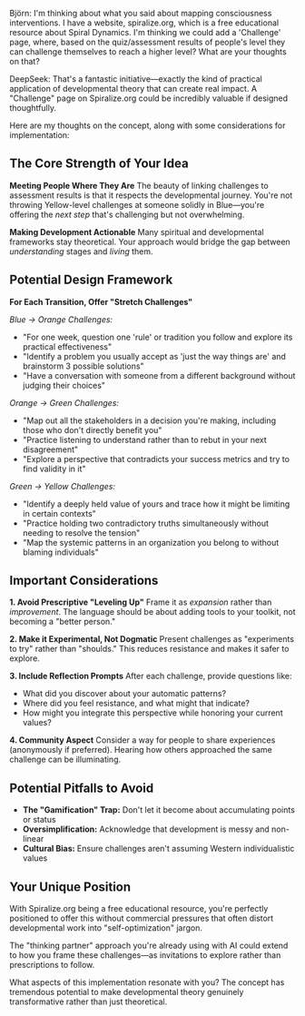 Björn:
I'm thinking about what you said about mapping consciousness interventions. I have a website, spiralize.org, which is a free educational resource about Spiral Dynamics. I'm thinking we could add a 'Challenge' page, where, based on the quiz/assessment results of people's level they can challenge themselves to reach a higher level? What are your thoughts on that?

DeepSeek:
That's a fantastic initiative—exactly the kind of practical application of developmental theory that can create real impact. A "Challenge" page on Spiralize.org could be incredibly valuable if designed thoughtfully.

Here are my thoughts on the concept, along with some considerations for implementation:

## The Core Strength of Your Idea

**Meeting People Where They Are**
The beauty of linking challenges to assessment results is that it respects the developmental journey. You're not throwing Yellow-level challenges at someone solidly in Blue—you're offering the *next step* that's challenging but not overwhelming.

**Making Development Actionable**
Many spiritual and developmental frameworks stay theoretical. Your approach would bridge the gap between *understanding* stages and *living* them.

## Potential Design Framework

**For Each Transition, Offer "Stretch Challenges"**

*Blue → Orange Challenges:*
- "For one week, question one 'rule' or tradition you follow and explore its practical effectiveness"
- "Identify a problem you usually accept as 'just the way things are' and brainstorm 3 possible solutions"
- "Have a conversation with someone from a different background without judging their choices"

*Orange → Green Challenges:*
- "Map out all the stakeholders in a decision you're making, including those who don't directly benefit you"
- "Practice listening to understand rather than to rebut in your next disagreement"
- "Explore a perspective that contradicts your success metrics and try to find validity in it"

*Green → Yellow Challenges:*
- "Identify a deeply held value of yours and trace how it might be limiting in certain contexts"
- "Practice holding two contradictory truths simultaneously without needing to resolve the tension"
- "Map the systemic patterns in an organization you belong to without blaming individuals"

## Important Considerations

**1. Avoid Prescriptive "Leveling Up"**
Frame it as *expansion* rather than *improvement*. The language should be about adding tools to your toolkit, not becoming a "better person."

**2. Make it Experimental, Not Dogmatic**
Present challenges as "experiments to try" rather than "shoulds." This reduces resistance and makes it safer to explore.

**3. Include Reflection Prompts**
After each challenge, provide questions like:
- What did you discover about your automatic patterns?
- Where did you feel resistance, and what might that indicate?
- How might you integrate this perspective while honoring your current values?

**4. Community Aspect**
Consider a way for people to share experiences (anonymously if preferred). Hearing how others approached the same challenge can be illuminating.

## Potential Pitfalls to Avoid

- **The "Gamification" Trap:** Don't let it become about accumulating points or status
- **Oversimplification:** Acknowledge that development is messy and non-linear
- **Cultural Bias:** Ensure challenges aren't assuming Western individualistic values

## Your Unique Position

With Spiralize.org being a free educational resource, you're perfectly positioned to offer this without commercial pressures that often distort developmental work into "self-optimization" jargon.

The "thinking partner" approach you're already using with AI could extend to how you frame these challenges—as invitations to explore rather than prescriptions to follow.

What aspects of this implementation resonate with you? The concept has tremendous potential to make developmental theory genuinely transformative rather than just theoretical.
